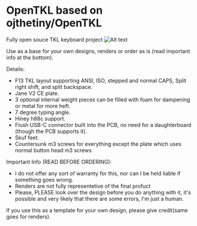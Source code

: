 # OpenTKL based on ojthetiny/OpenTKL

Fully open souce TKL keyboard project
![Alt text](Renders/OpenTKL.png?raw=true)

Use as a base for your own designs, renders or order as is (read important info at the bottom).

Details:
 - F13 TKL layout supporting ANSI, ISO, stepped and normal CAPS, Split right shift, and split backspace.
 - Jane V2 CE plate.
 - 3 optional internal weight pieces can be filled with foam for dampening or metal for more heft.
 - 7 degree typing angle.
 - Hiney h88c support.
 - Flush USB-C connector built into the PCB, no need for a daughterboard (though the PCB supports it).
 - Skuf feet.
 - Countersunk m3 screws for everything except the plate which uses normal button head m3 screws


Important Info (READ BEFORE ORDERING):
 - I do not offer any sort of warranty for this, nor can I be held liable if something goes wrong.
 - Renders are not fully representetive of the final profuct 
 - Please, PLEASE look over the design before you do anything with it, it's possible and very likely that there are some errors, I'm just a human.

If you use this as a template for your own design, please give credit(same goes for renders).
